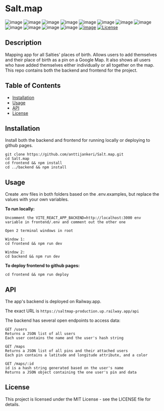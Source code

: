 # Salt.map

![image](https://img.shields.io/badge/TypeScript-007ACC?style=for-the-badge&logo=typescript&logoColor=white)
![image](https://img.shields.io/badge/HTML5-E34F26?style=for-the-badge&logo=html5&logoColor=white)
![image](https://img.shields.io/badge/CSS3-1572B6?style=for-the-badge&logo=css3&logoColor=white)
![image](https://img.shields.io/badge/json-5E5C5C?style=for-the-badge&logo=json&logoColor=white)
![image](https://img.shields.io/badge/React-20232A?style=for-the-badge&logo=react&logoColor=61DAFB)
![image](https://img.shields.io/badge/Express%20js-000000?style=for-the-badge&logo=express&logoColor=white)
![image](https://img.shields.io/badge/PostgreSQL-316192?style=for-the-badge&logo=postgresql&logoColor=white)
![image](https://img.shields.io/badge/React_Router-CA4245?style=for-the-badge&logo=react-router&logoColor=white)
![image](https://img.shields.io/badge/Prisma-3982CE?style=for-the-badge&logo=Prisma&logoColor=white)
![image](https://img.shields.io/badge/GitHub%20Pages-222222?style=for-the-badge&logo=GitHub%20Pages&logoColor=white)
![image](https://img.shields.io/badge/Railway-131415?style=for-the-badge&logo=railway&logoColor=white)
![image](https://img.shields.io/badge/Supabase-181818?style=for-the-badge&logo=supabase&logoColor=white)
[![image](https://github.com/anttijankeri/Salt.map/actions/workflows/pages/pages-build-deployment/badge.svg)](DEPLOYED)
[![License](https://img.shields.io/badge/license-MIT-blue.svg)](LICENSE)

## Description

Mapping app for all Salties' places of birth. Allows users to add themselves and their place of birth as a pin on a Google Map. It also shows all users who have added themselves either individually or all together on the map. This repo contains both the backend and frontend for the project.

## Table of Contents

- [Installation](#installation)
- [Usage](#usage)
- [API](#api)
- [License](#license)

## Installation

Install both the backend and frontend for running locally or deploying to github pages.

```
git clone https://github.com/anttijankeri/Salt.map.git
cd Salt.map
cd frontend && npm install
cd ../backend && npm install
```

## Usage

Create .env files in both folders based on the .env.examples, but replace the values with your own variables.

**To run locally:**

```
Uncomment the VITE_REACT_APP_BACKEND=http://localhost:3000 env variable in frontend/.env and comment out the other one

Open 2 terminal windows in root

Window 1:
cd frontend && npm run dev

Window 2:
cd backend && npm run dev
```

**To deploy frontend to github pages:**

```
cd frontend && npm run deploy
```

## API

The app's backend is deployed on Railway.app.

The exact URL is `https://saltmap-production.up.railway.app/api`

The backend has several open endpoints to access data:

```
GET /users
Returns a JSON list of all users
Each user contains the name and the user's hash string

GET /maps
Returns a JSON list of all pins and their attached users
Each pin contains a latitude and longitude attribute, and a color

GET /maps/:id
id is a hash string generated based on the user's name
Returns a JSON object containing the one user's pin and data
```

## License

This project is licensed under the MIT License - see the LICENSE file for details.
